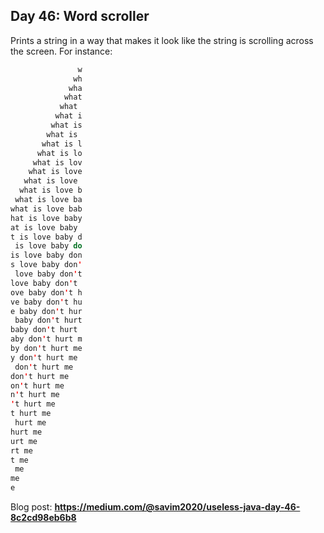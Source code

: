 ## Day 46: Word scroller
Prints a string in a way that makes it look like the string is scrolling across the screen. For instance:
```java
               w
              wh
             wha
            what
           what
          what i
         what is
        what is
       what is l
      what is lo
     what is lov
    what is love
   what is love
  what is love b
 what is love ba
what is love bab
hat is love baby
at is love baby
t is love baby d
 is love baby do
is love baby don
s love baby don'
 love baby don't
love baby don't
ove baby don't h
ve baby don't hu
e baby don't hur
 baby don't hurt
baby don't hurt
aby don't hurt m
by don't hurt me
y don't hurt me
 don't hurt me
don't hurt me
on't hurt me
n't hurt me
't hurt me
t hurt me
 hurt me
hurt me
urt me
rt me
t me
 me
me
e
```  
Blog post: **<https://medium.com/@savim2020/useless-java-day-46-8c2cd98eb6b8>**
